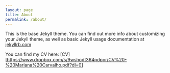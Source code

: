 ```yaml
---
layout: page
title: About
permalink: /about/
---
```


This is the base Jekyll theme. You can find out more info about customizing your Jekyll theme, as well as basic Jekyll usage documentation at [jekyllrb.com](https://jekyllrb.com/)

You can find my CV here:
[CV][https://www.dropbox.com/s/9wshodt364pdpor/CV%20-%20Mariana%20Carvalho.pdf?dl=0]
